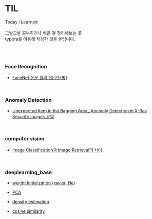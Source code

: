 # TIL
Today I Learned </br>
</br>
그날그날 공부하거나 배운 걸 정리해보는 곳 </br>
typora를 이용해 작성한 것을 올립니다. 

</br>

</br>

### Face Recognition 

- [FaceNet 논문 정리 (중구난방)](<https://github.com/SeoYein/TIL/blob/master/FaceRecognition/FaceNet.md>)

</br>

### Anomaly Detection 

*  [Unexpected Item in the Bagging Area_ Anomaly Detection in X-Ray Security Images 요약](https://github.com/SeoYein/TIL/blob/master/anomaly_detection/Unexpected%20Item%20in%20the%20Bagging%20Area_%20Anomaly%20Detection%20in%20X-Ray%20Security%20Images%20%EC%9A%94%EC%95%BD.md)

 </br>

### computer vision

* [Image Classification과 Image Retrieval의 차이](https://github.com/SeoYein/TIL/blob/master/computer%20vision/Image_classification_vs_Image_retrieval.md)

 </br>

### deeplearning_base 

* [weight initialization (xavier, He)](https://github.com/SeoYein/TIL/blob/master/deeplearning_base/weight_initialization.md)

* [PCA](https://github.com/SeoYein/TIL/blob/master/deeplearning_base/PCA.md)

* [density estimation](https://github.com/SeoYein/TIL/blob/master/deeplearning_base/density_estimation.md)

* [cosine similarity](https://github.com/SeoYein/TIL/blob/master/deeplearning_base/cosine_similarity.md)
